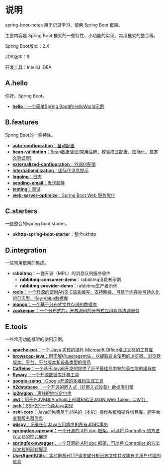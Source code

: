 # 说明

spring-boot-notes 用于记录学习、使用 Spring Boot 框架。

主要内容是 Spring Boot 框架的一些特性、小功能的实现、常用框架的整合等。

Spring Boot版本：2.X

JDK版本：8

开发工具：IntelliJ IDEA

## A.hello

你好，Spring Boot。

- [**hello**：一个简单Spring Boot的HelloWorld示例](MD/hello/Hello-World.md)

## B.features

Spring Boot的一些特性。

- [**auto-configuration**：自动配置](MD/feature/Creating-Your-Own-Auto-Configuration.md)
- [**bean-validation**：Bean数据验证(常用注解、校验模式配置、国际化、自定义验证器)](MD/feature/bean-validation.md)
- [**externalized-configuration**：外部化配置](MD/feature/Externalized-Configuration.md)
- [**internationalization**：国际化消息提示](MD/feature/Internationalization.md)
- [**logging**：日志](MD/feature/Logging.md)
- [**sending-email**：发送邮件](MD/feature/Sending-Email.md)
- [**testing**：测试](MD/feature/Testing.md)
- [**web-server-optimize**：Spring Boot Web 服务优化](MD/feature/web-server-optimize.md)

## C.starters

一些整合的spring boot starter。

- **okhttp-spring-boot-starter**：整合okhttp

## D.integration

一些常用框架的集成。

- **rabbitmq**：一套开源（MPL）的消息队列服务软件
  - **rabbitmq-consumer-demo**：rabbitmq消费者示例
  - **rabbitmq-provider-demo**：rabbitmq生产者示例
- [**redis**：一个开源的使用ANSI C语言编写、支持网络、可基于内存亦可持久化的日志型、Key-Value数据库](MD/integration/integrate-redis.md)
- [**mongo**：一个基于分布式文件存储的数据库](MD/integration/integrate-mongodb.md)
- [**zookeeper**：一个分布式的，开放源码的分布式应用程序协调服务](MD/integration/integrate-zookeeper.md)

## E.tools

一些常用功能框架的使用示例。

- [**apache-poi**：一个 Java 实现的操作 Microsoft Office格式文档的工具库](MD/tool/apache-poi.md)
- [**browscap-java**：用于解析useragent头，以提取有关使用的浏览器、浏览器版本、平台、平台版本和设备类型的信息](MD/tool/browscap-java.md)
- [**Caffeine**：一个基于Java8开发的提供了近乎最佳命中率的高性能的缓存库](MD/tool/Caffeine.md)
- [**flyway**：一个开源数据库迁移工具](MD/tool/flyway.md)
- [**google-zxing**：Google开源的多维码生成工具](MD/tool/google-zxing.md)
- [**h2database**：一个开源的嵌入式（非嵌入式设备）数据库引擎](MD/tool/h2database.md)
- [**ip2region**：离线IP地址定位库](MD/tool/ip2region.md)
- [**jjwt**：用于在JVM和Android上创建和验证JSON Web Token（JWT）](MD/tool/JSON-Web-Tokens.md)
- [**jsch**：SSH2的一个纯Java实现](MD/tool/JSch.md)
- [**oshi-core**：Java的免费基于JNA的（本机）操作系统和硬件信息库，跨平台查看服务器信息](MD/tool/oshi.md)
- [**p6spy**：记录任何Java应用程序的所有JDBC事务](MD/tool/P6Spy.md)
- [**springdoc-openapi**：一个开源的 API doc 框架，可以将 Controller 的方法以文档的形式展现](MD/tool/springdoc-openapi.md)
- [**springfox-swagger**：一个开源的 API doc 框架，可以将 Controller 的方法以文档的形式展现](MD/tool/springfox-swagger.md)
- [**UserAgentUtils**：实时解析HTTP请求或分析日志文件并收集有关用户代理的信息](MD/tool/UserAgentUtils.md)
